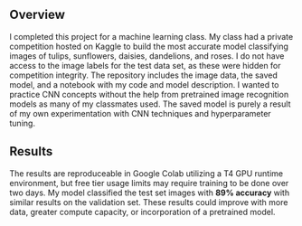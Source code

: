 ## Overview
I completed this project for a machine learning class. My class had a private competition hosted on Kaggle to build the most accurate model classifying images of tulips, sunflowers, daisies, dandelions, and roses. I do not have access to the image labels for the test data set, as these were hidden for competition integrity. The repository includes the image data, the saved model, and a notebook with my code and model description. I wanted to practice CNN concepts without the help from pretrained image recognition models as many of my classmates used. The saved model is purely a result of my own experimentation with CNN techniques and hyperparameter tuning.

## Results
The results are reproduceable in Google Colab utilizing a T4 GPU runtime environment, but free tier usage limits may require training to be done over two days. My model classified the test set images with **89% accuracy** with similar results on the validation set. These results could improve with more data, greater compute capacity, or incorporation of a pretrained model.
